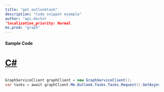 ```yaml
---
title: "get_outlooktask"
description: "Code snippet example" 
author: "api-doctor
"localization_priority: Normal
ms.prod: "graph"
--- 
```

#### Sample Code
# [C#](#tab/Csharp)

```C#

GraphServiceClient graphClient = new GraphServiceClient();
var tasks = await graphClient.Me.Outlook.Tasks.Tasks.Request().GetAsync();

```